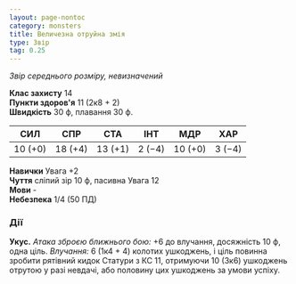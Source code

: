 ```yaml
---
layout: page-nontoc
category: monsters
title: Величезна отруйна змія
type: Звір
tag: 0.25
---
```


_Звір середнього розміру, невизначений_

**Клас захисту** 14    
**Пункти здоров'я** 11 (2к8 + 2)    
**Швидкість** 30 ф, плавання 30 ф.

| СИЛ     | СПР     | СТА     | ІНТ    | МДР     | ХАР    |
| ------- | ------- | ------- | ------ | ------- | ------ |
| 10 (+0) | 18 (+4) | 13 (+1) | 2 (−4) | 10 (+0) | 3 (−4) |

**Навички** Увага +2    
**Чуття** сліпий зір 10 ф, пасивна Увага 12    
**Мови** -    
**Небезпека** 1/4 (50 ПД)

### Дії
**Укус.** _Атака зброєю ближнього бою:_ +6 до влучання, досяжність 10 ф, одна ціль. _Влучання:_ 6 (1к4 + 4) колотих ушкоджень, і ціль повинна зробити рятівний кидок Статури з КС 11, отримуючи 10 (3к6) ушкоджень отрутою у разі невдачі, або половину цих ушкоджень за умови успіху. 
